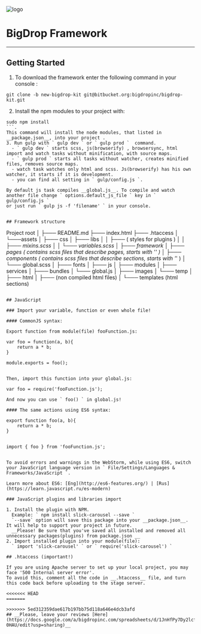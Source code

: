 ![logo](http://bigdropinc.com/wp-content/themes/bd/images/bigdrop.svg)

# BigDrop Framework
* * *

## Getting Started

1. To download the framework enter the following command in your console :
 ```
 git clone -b new-bigdrop-kit git@bitbucket.org:bigdropinc/bigdrop-kit.git
 ```

2. Install the npm modules to your project with:
  ```
  sudo npm install
  ```.
  This command will install the node modules, that listed in  __package.json__, into your project .
3. Run gulp with ` gulp dev ` or ` gulp prod `  command.
    - ` gulp dev ` starts scss, js(browserify) , browsersync, html import and watch tasks without minification, with source maps.
    - ` gulp prod ` starts all tasks without watcher, creates minified files, removes source maps.
    - watch task watches only html and scss. Js(browserify) has his own watcher, it starts if it is development.
    - you can find all setting in ` gulp/config.js `.

  By default js task compiles __global.js__. To compile and watch another file change ` options.default_js_file ` key in ` gulp/config.js `
  or just run ` gulp js -f 'filename' ` in your console.


## Framework structure

```
Project root
│
├─── README.md
├─── index.html 
├─── .htaccess
│
└───assets
    │
    ├─── css
    │   ├─── libs 
    │   │   ├─── ( styles for plugins )
    │   │   ├─── _mixins.scss
    │   │   └─── _variables.scss
    │   ├─── framework
    │   ├─── pages ( contains scss files that describe pages, starts with '_' )
    │   ├─── components ( contains scss files that describe sections, starts with '_' )
    │   └─── global.scss
    │
    ├─── fonts
    │
    ├─── js
    │   ├─── modules 
    │   ├─── services 
    │   ├─── bundles 
    │   └─── global.js
    │
    ├─── images
    │   └─── temp 
    │
    ├─── html
    │   ├─── (non compiled html files)
    │   └─── templates (html sections)

```

## JavaScript

### Import your variable, function or even whole file!

#### CommonJS syntax:

Export function from module(file) fooFunction.js:

```
    var foo = function(a, b){
        return a * b;
    }

    module.exports = foo();

```

Then, import this function into your global.js:

```
    var foo = require('fooFunction.js');
```
And now you can use ` foo() ` in global.js!

#### The same actions using ES6 syntax:

```
    export function foo(a, b){
        return a * b;
    }

```

```
    import { foo } from 'fooFunction.js';
```

To avoid errors and warnings in the WebStorm, while using ES6, switch your JavaScript language version in ` File/Settings/Languages & Frameworks/JavaScript `.

Learn more about ES6: [Eng](http://es6-features.org/) | [Rus](https://learn.javascript.ru/es-modern)

### JavaScript plugins and libraries import

1. Install the plugin with NPM.
  Example: ` npm install slick-carousel --save `
  `--save` option will save this package into your __package.json__. It will help to support your project in future.
  __Please! Be sure that you've saved all installed and removed all unnecessary packages(plugins) from package.json __
2. Import installed plugin into your module(file):
  ` import 'slick-carousel' ` or ` require('slick-carousel') `

## .htaccess (important!)

If you are using Apache server to set up your local project, you may face '500 Internal server error'.
To avoid this, comment all the code in __.htaccess__ file, and turn this code back before uploading to the stage server.

<<<<<<< HEAD
=======

>>>>>>> 5ed312359dae617b197bb75d118a646e4dcb3afd
## __Please, leave your reviews [Here](https://docs.google.com/a/bigdropinc.com/spreadsheets/d/1JnHfPy7Dy2lcfz41O3Osm6wSWiDfUcEEU8Ro0j-0HAU/edit?usp=sharing)__